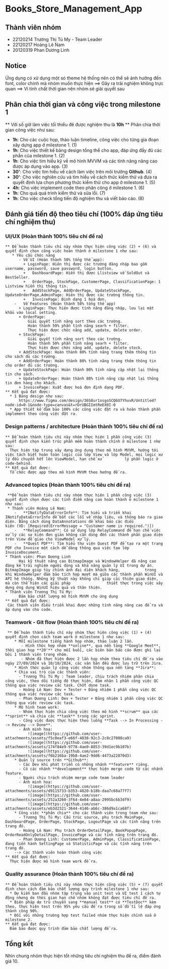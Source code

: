 # Books_Store_Management_App
## Thành viên nhóm 
- 22120214	Trương Thị Tú My - Team Leader
- 22120217	Hoàng Lê Nam
- 20120319	Phan Dương Linh
## Notice
Ứng dụng có xử dụng một só theme hệ thống nên có thể sẽ ảnh hưởng đến font, color chính mà nhóm muốn thực hiện ==> Gây ra trãi nghiệm không trực quan ==> Vì tính chất thời gian nên nhóm sẽ giải quyết sau
## Phân chia thời gian và công việc trong milestone 1
** Với số giờ làm việc tối thiểu đê được nghiệm thu là **10h**
** Phân chia thời gian công việc như sau:
  * **1h**: Cho các cuộc họp, thảo luận timeline, công việc cho từng gia đoạn xây dựng app ở milestone 1. (1)
  * **1h**: Cho việc thiết kế bảng design tổng thể cho app, đáp ứng đầy đủ các phần của milestone 1. (2)
  * **1h**: Cho việc tìm hiểu kỹ về mô hình MVVM và các tính năng nâng cao được áp dụng vào app. (3)
  * **30'**: Cho việc tìm hiểu về cách làm việc trên môi trường **Github**. (4)
  * **30'**: Cho việc nghiên cứu và tìm hiểu về cách thức kiểm thử và đưa ra quyết định lựa chọn phương thức kiểm thử cho app ở milestone 1. (5)
  * **4h**: Cho việc implement code theo phân công ở milestone 1. (6)
  * **1h**: Cho quá quá trình kiểm thử và sửa lỗi. (7)
  * **1h**: Cho việc check tổng tiến độ nghiệm thu và viết báo cáo. (8)
## Đánh giá tiến độ theo tiêu chí (100% đáp ứng tiêu chí nghiệm thu)
  ### UI/UX (Hoàn thành 100% tiêu chí đề ra)
    ** Để hoàn thành tiêu chí này nhóm thực hiện công việc (2) + (6) và quyết định chọn công việc hoàn thành ở milestone 1 như sau:  
       * Yêu cầu chức năng
          -	Về UI (Hoàn thành 50% tổng thể app): 
            + LoginPage: Hiẻn thị được các trường đăng nhập bao gồm username, password, save password, login button.
            +	DashboardPage: Hiển thị được Llistview về SoldOut và BestSeller.
            +	OrderPage, StockPage, CustomerPage, ClassificationPage: 1 Listview hiển thị thông tin.
            +	AddStockPage, AddOrderPage, UpdateStockPage, UpdateOrderPage,AdminPage: Hiẻn thị được các trường thông tin.
            +	InvoicePage: Định dạng 1 hoá đơn.
        -	Về Features (Hoàn thành 50% tổng thể app)
          +	LoginPage: Thực hiện được tính năng đăng nhập, lưu lại mật khẩu vào local setting. 
          +	OrderPage: 
              Giải quyết tính năng sort theo các trường.
              Hoàn thành 50% phần tính năng searh + filter.
              Thực hiện được chức năng add, update, delete order.
          + StockPage:
              Giải quyết tính năng sort theo các trường.
              Hoàn thành 50% phần tính năng searh + filter.
              Thực hiện được chức năng add, update, delete stock.
          +	AddStockPage: Hoàn thành 80% tính năng trang thêm thông tin cho sách đủ các trường.
          +	AddOrderPage: Hoàn thành 80% tính năng trang thêm thông tin cho order đủ các trường.
          +	UpdateStockPage: Hoàn thành 80% tính năng cập nhật lại thông tin cho sách.
          +	UpdateOrderPage: Hoàn thành 80% tính năng cập nhật lại thông tin đơn hàng cho khách.
          +	InvoicePage: Xuất được hoá đơn định dạng PDF.
    ** Kết quả đạt được:
      * 1 Bảng design như sau:
          https://www.figma.com/design/36S8ur1xsgoSCQ6U7YhuvR/Untitled?node-id=0-1&node-type=canvas&t=rDrUBGIImtReEX0I-0
      * App thiết kế đảm bảo 100% các công việc đặt ra và hoàn thành phần implement theo công việc đặt ra.
  ### Design patterns / architecture (Hoàn thành 100% tiêu chí đề ra)
    ** Để hoàn thành tiêu chí này nhóm thực hiện 1 phần công việc (3) quyết định chọn kiến trúc phần mềm hoàn thành chính ở milestone 1 như sau:  
      Thực hiện tập trung xây dựng ứng dụng theo mô hình MVVM, hướng tới việc tách biệt hoàn toàn logic của lớp View và lớp Model, mọi logic xử lý đều chuyển hết lên ViewModel, hạn chế xử          lý phần logic ở code-behind. 
    ** Kết quả đạt được:
      Tổ chức được app theo mô hình MVVM theo hướng đề ra.
  ### Advanced topics (Hoàn thành 100% tiêu chí đề ra)
     **Để hoàn thành tiêu chí này nhóm thực hiện 1 phần công việc (3) quyết định chọn được các tính điểm nâng cao hoàn thành ở milestone 1 như sau: 
     * Thành viên Hoàng Lê Nam: 
        -   **INotifyDataErrorInfo**: Tìm hiểu và triển khai INotifyDataErrorInfo để bắt các lỗi về nhập liệu, và thông báo ra giao diện. Bằng cách dùng DataAnnotations để khai báo các điều                 kiện (VD: [Required(ErrorMessage = "Customer name is required.")])
        -   **RelayCommand**: Có sử dụng lớp RelayCommand để hạn chế việc xử lý các sự kiện đơn giản không cần dùng đến các thành phần giao diện trên View để giao cho ViewModel xử lý.
        -   **Quest PDF**: Tìm hiểu thư viện Quest PDF để tạo ra một trang PDF cho Invoice một cách dễ dàng thông qua việc tạo lớp InvoiceDocument.
    * Thành viên: Phan Dương Linh
          Hai kỹ thuật nâng cao BitmapImage và WindowHelper đã nâng cao đáng kể trải nghiệm người dùng và khả năng quản lý UI trong dự án. BitmapImage giúp tùy chỉnh ảnh đại diện khách hàng,           trong khi WindowHelper đảm bảo tích hợp mượt mà giữa các thành phần WinUI và API hệ thống. Những kỹ thuật này không chỉ giúp cải thiện giao diện, mà còn thể hiện các giải pháp                thiết thực trong việc xây dựng ứng dụng WinUI hiệu quả và thân thiện.
    * Thành viên Trương Thị Tú My: 
          Đảm bảo chất lượng mô hình MVVM cho ứng dụng
    ** Kết quả đạt được: 
     Các thành viên điều triển khai được những tính năng năng cao để ra và áp dụng vào cho code.
  ### Teamwork - Git flow (Hoàn thành 100% tiêu chí đề ra)
     ** Để hoàn thành tiêu chí này nhóm thực hiện công việc (1) + (4) quyết định chọn cách team work ở milestone 1 như sau: 
        * Mỗi milestone tiếng hành họp nhóm, thảo luận 2 lần. 
           - Hình thức hợp nhóm **online**, qua nền tảng **Google Meet**, thời gian họp **20'** cho mỗi buổi, các biên bản báo cáo được ghi lại bởi 1 thành viên trong nhóm.
           - Nhóm đã thực hiện được 2 lần họp nhóm theo tiêu chí đề ra vào ngày 27/09/2024 và 10/10/2024, các văn bản đều được lưu trữ trên Jira.
        * Hình thức quản lý công việc nhóm thông qua nền tảng **Jira**:
        * Chia vai trò của các thành viên: 
          - Trương Thị Tú My : Team leader, chịu trách nhiệm phân chia công việc, theo dõi tiếng độ thực hiện, đảm nhận 1 phần công việc QC thông qua việc review các task. Chốt done task.
          - Hoàng Lê Nam: Dev + Tester + Đảng nhiệm 1 phần công việc QC thông qua việc review các task.
          - Phan Dương Linh: Dev + Tester + Đảng nhiệm 1 phần công việc QC thông qua việc review các task.
        * Mô hình team work:
          - Nhóm thực hiện chia công việc theo mô hình **scrum** qua các **sprint** và chia các **task** trong các sprint.
          - Công việc được thực hiện theo luồng **Task --> In Processing --> Review --> Done**.
          - Ảnh minh hoạ: 
              ![image](https://github.com/user-attachments/assets/f5c0eaf3-e66f-4038-92c3-2c8c27808ca9)
              ![image](https://github.com/user-attachments/assets/174f84e9-9778-4ae0-8853-39d1ec9b107b)
              ![image](https://github.com/user-attachments/assets/f6b216ba-19b8-4ae2-9dd6-4473a22870d3)
        * Quản lý source trên **Github**:
          - Các Dev khi phát triển có những nhánh **feature** riêng.
          - Có các nhánh **development** thực hiện merge code từ các nhánh feature.
          - Người chịu trách nhiệm merge code team leader
          - Ảnh minh hoạ:
              ![image](https://github.com/user-attachments/assets/d9115733-b353-4820-b18b-daa7c68a77f7)
              ![image](https://github.com/user-attachments/assets/252a3260-3f64-4e04-a8aa-2995bc6b3df9)
              ![image](https://github.com/user-attachments/assets/eb3d2321-3644-4146-ab6c-386d9a1ca68f)
        * Công việc **phân chia** cho các thành viên trong team như sau:
          - Trương Thị Tú My: Cấu trúc source, phụ trách MainPage, DashboardPage, OrderPage, StockPage, LogoutPage và các tính năng trên trang đó.
          - Hoàng Lê Nam: Phụ trách OrderDetailPage, BookPopupPage, OrderReadOnlyDetailPage, InvoicePage và các tính năng trên trang đó.
          - Phan Dương Linh: CustomerPage, AdminPage, ClassificationPage, đang tiến hành SettingPage và StatisticPage và các tính năng trên trang đó.
        --> Các thành viên hoàn thành công việc
    ** Kết quả đạt được: 
      Thực hiện được mô hình team work đề ra.
  ### Quality assurance (Hoàn thành 100% tiêu chí đề ra)
    ** Để hoàn thành tiêu chí này nhóm thực hiện công việc (5) + (7) quyết định chọn cách đảm bảo chất lượng quy trình milestone 1 như sau: 
      * Dự kiến ban đầu nhóm tập trung vào unit test và UI test 1 cách tự động nhưng do thời gian hạn chế nhóm không đạt được tiêu chí đề ra.
      * Biện pháp dự trù chuyển sang **manual test** có **TestDoc** kèm theo, thực hiện test trên 95% yêu cầu đề ra trong số đố tỉ lệ đáp ứng thành công 90%.
      * Đối với những trường hợp test failed nhóm thực hiện chỉnh sửa ở milestone 2.
    ** Kết quả đạt được: 
      Đảm bảo được quy trình đảm bảo chất lượng đề ra.
## Tổng kết
  Nhìn chung nhóm thực hiện tổt những tiêu chí nghiệm thu để ra, điểm đánh giá 10.
